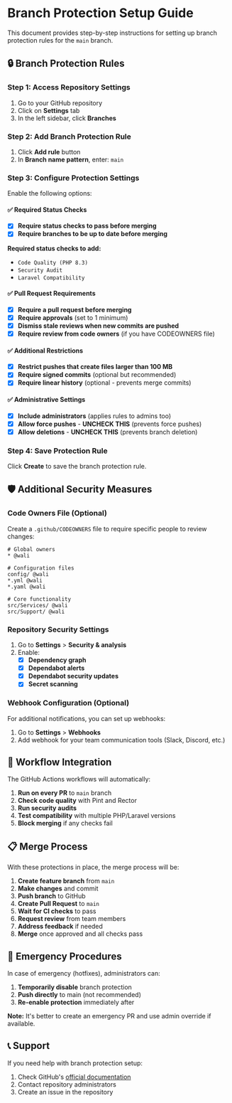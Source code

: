 # Branch Protection Setup Guide

This document provides step-by-step instructions for setting up branch protection rules for the `main` branch.

## 🔒 Branch Protection Rules

### Step 1: Access Repository Settings

1. Go to your GitHub repository
2. Click on **Settings** tab
3. In the left sidebar, click **Branches**

### Step 2: Add Branch Protection Rule

1. Click **Add rule** button
2. In **Branch name pattern**, enter: `main`

### Step 3: Configure Protection Settings

Enable the following options:

#### ✅ Required Status Checks
- [x] **Require status checks to pass before merging**
- [x] **Require branches to be up to date before merging**

**Required status checks to add:**
- `Code Quality (PHP 8.3)`
- `Security Audit`
- `Laravel Compatibility`

#### ✅ Pull Request Requirements
- [x] **Require a pull request before merging**
- [x] **Require approvals** (set to 1 minimum)
- [x] **Dismiss stale reviews when new commits are pushed**
- [x] **Require review from code owners** (if you have CODEOWNERS file)

#### ✅ Additional Restrictions
- [x] **Restrict pushes that create files larger than 100 MB**
- [x] **Require signed commits** (optional but recommended)
- [x] **Require linear history** (optional - prevents merge commits)

#### ✅ Administrative Settings
- [x] **Include administrators** (applies rules to admins too)
- [x] **Allow force pushes** - **UNCHECK THIS** (prevents force pushes)
- [x] **Allow deletions** - **UNCHECK THIS** (prevents branch deletion)

### Step 4: Save Protection Rule

Click **Create** to save the branch protection rule.

## 🛡️ Additional Security Measures

### Code Owners File (Optional)

Create a `.github/CODEOWNERS` file to require specific people to review changes:

```
# Global owners
* @wali

# Configuration files
config/ @wali
*.yml @wali
*.yaml @wali

# Core functionality
src/Services/ @wali
src/Support/ @wali
```

### Repository Security Settings

1. Go to **Settings** > **Security & analysis**
2. Enable:
   - [x] **Dependency graph**
   - [x] **Dependabot alerts**
   - [x] **Dependabot security updates**
   - [x] **Secret scanning**

### Webhook Configuration (Optional)

For additional notifications, you can set up webhooks:

1. Go to **Settings** > **Webhooks**
2. Add webhook for your team communication tools (Slack, Discord, etc.)

## 🚀 Workflow Integration

The GitHub Actions workflows will automatically:

1. **Run on every PR** to `main` branch
2. **Check code quality** with Pint and Rector
3. **Run security audits** 
4. **Test compatibility** with multiple PHP/Laravel versions
5. **Block merging** if any checks fail

## 📋 Merge Process

With these protections in place, the merge process will be:

1. **Create feature branch** from `main`
2. **Make changes** and commit
3. **Push branch** to GitHub
4. **Create Pull Request** to `main`
5. **Wait for CI checks** to pass
6. **Request review** from team members
7. **Address feedback** if needed
8. **Merge** once approved and all checks pass

## 🔧 Emergency Procedures

In case of emergency (hotfixes), administrators can:

1. **Temporarily disable** branch protection
2. **Push directly** to main (not recommended)
3. **Re-enable protection** immediately after

**Note:** It's better to create an emergency PR and use admin override if available.

## 📞 Support

If you need help with branch protection setup:

1. Check GitHub's [official documentation](https://docs.github.com/en/repositories/configuring-branches-and-merges-in-your-repository/defining-the-mergeability-of-pull-requests/about-protected-branches)
2. Contact repository administrators
3. Create an issue in the repository
